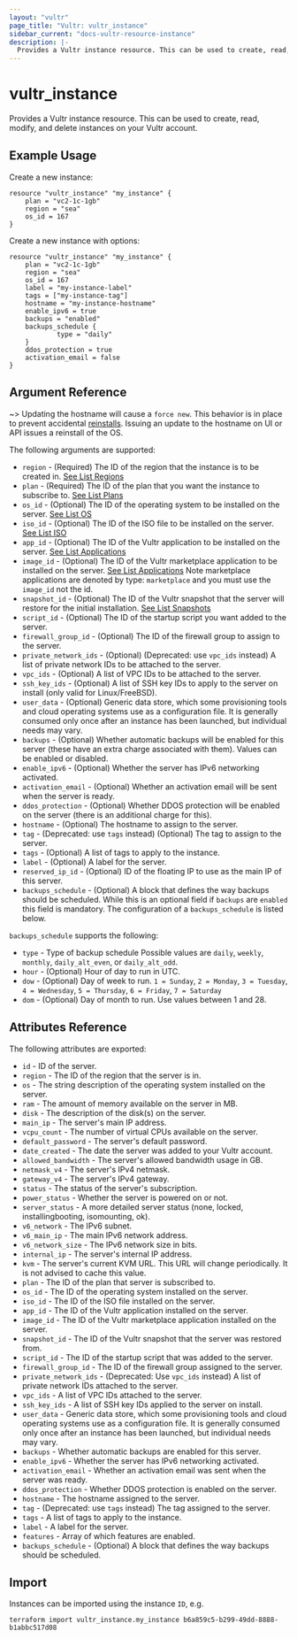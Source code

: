 ```yaml
---
layout: "vultr"
page_title: "Vultr: vultr_instance"
sidebar_current: "docs-vultr-resource-instance"
description: |-
  Provides a Vultr instance resource. This can be used to create, read, modify, and delete instances on your Vultr account.
---
```


# vultr_instance

Provides a Vultr instance resource. This can be used to create, read, modify, and delete instances on your Vultr account.

## Example Usage

Create a new instance:

```hcl
resource "vultr_instance" "my_instance" {
	plan = "vc2-1c-1gb"
	region = "sea"
	os_id = 167
}
```

Create a new instance with options:

```hcl
resource "vultr_instance" "my_instance" {
	plan = "vc2-1c-1gb"
	region = "sea"
	os_id = 167
	label = "my-instance-label"
	tags = ["my-instance-tag"]
	hostname = "my-instance-hostname"
	enable_ipv6 = true
	backups = "enabled"
	backups_schedule {
	        type = "daily"
	}
	ddos_protection = true
	activation_email = false
}
```

## Argument Reference


~> Updating the hostname will cause a `force new`. This behavior is in place to prevent accidental [reinstalls](https://www.vultr.com/api/#operation/reinstall-instance). Issuing an update to the hostname on UI or API issues a reinstall of the OS.

The following arguments are supported:

* `region` - (Required) The ID of the region that the instance is to be created in. [See List Regions](https://www.vultr.com/api/#operation/list-regions)
* `plan` - (Required) The ID of the plan that you want the instance to subscribe to. [See List Plans](https://www.vultr.com/api/#tag/plans)
* `os_id` - (Optional) The ID of the operating system to be installed on the server. [See List OS](https://www.vultr.com/api/#operation/list-os)
* `iso_id` - (Optional) The ID of the ISO file to be installed on the server. [See List ISO](https://www.vultr.com/api/#operation/list-isos)
* `app_id` - (Optional) The ID of the Vultr application to be installed on the server. [See List Applications](https://www.vultr.com/api/#operation/list-applications)
* `image_id` - (Optional) The ID of the Vultr marketplace application to be installed on the server. [See List Applications](https://www.vultr.com/api/#operation/list-applications) Note marketplace applications are denoted by type: `marketplace` and you must use the `image_id` not the id.
* `snapshot_id` - (Optional) The ID of the Vultr snapshot that the server will restore for the initial installation. [See List Snapshots](https://www.vultr.com/api/#operation/list-snapshots) 
* `script_id` - (Optional) The ID of the startup script you want added to the server.
* `firewall_group_id` - (Optional) The ID of the firewall group to assign to the server.
* `private_network_ids` - (Optional) (Deprecated: use `vpc_ids` instead) A list of private network IDs to be attached to the server.
* `vpc_ids` - (Optional) A list of VPC IDs to be attached to the server.
* `ssh_key_ids` - (Optional) A list of SSH key IDs to apply to the server on install (only valid for Linux/FreeBSD).
* `user_data` - (Optional) Generic data store, which some provisioning tools and cloud operating systems use as a configuration file. It is generally consumed only once after an instance has been launched, but individual needs may vary.
* `backups` - (Optional) Whether automatic backups will be enabled for this server (these have an extra charge associated with them). Values can be enabled or disabled.
* `enable_ipv6` - (Optional) Whether the server has IPv6 networking activated.
* `activation_email` - (Optional) Whether an activation email will be sent when the server is ready.
* `ddos_protection` - (Optional) Whether DDOS protection will be enabled on the server (there is an additional charge for this).
* `hostname` - (Optional) The hostname to assign to the server.
* `tag` - (Deprecated: use `tags` instead) (Optional) The tag to assign to the server.
* `tags` - (Optional) A list of tags to apply to the instance.
* `label` - (Optional) A label for the server.
* `reserved_ip_id` - (Optional) ID of the floating IP to use as the main IP of this server.
* `backups_schedule` - (Optional) A block that defines the way backups should be scheduled. While this is an optional field if `backups` are `enabled` this field is mandatory. The configuration of a `backups_schedule` is listed below.

`backups_schedule` supports the following:

* `type` - Type of backup schedule Possible values are `daily`, `weekly`, `monthly`, `daily_alt_even`, or `daily_alt_odd`.
* `hour` - (Optional) Hour of day to run in UTC.
* `dow` - (Optional) Day of week to run. `1 = Sunday`, `2 = Monday`, `3 = Tuesday`, `4 = Wednesday`, `5 = Thursday`, `6 = Friday`, `7 = Saturday`
* `dom` - (Optional) Day of month to run. Use values between 1 and 28.

## Attributes Reference

The following attributes are exported:

* `id` - ID of the server.
* `region` - The ID of the region that the server is in.
* `os` - The string description of the operating system installed on the server.
* `ram` - The amount of memory available on the server in MB.
* `disk` - The description of the disk(s) on the server.
* `main_ip` - The server's main IP address.
* `vcpu_count` - The number of virtual CPUs available on the server.
* `default_password` - The server's default password.
* `date_created` - The date the server was added to your Vultr account.
* `allowed_bandwidth` - The server's allowed bandwidth usage in GB.
* `netmask_v4` - The server's IPv4 netmask.
* `gateway_v4` - The server's IPv4 gateway.
* `status` - The status of the server's subscription.
* `power_status` - Whether the server is powered on or not.
* `server_status` - A more detailed server status (none, locked, installingbooting, isomounting, ok).
* `v6_network` - The IPv6 subnet.
* `v6_main_ip` - The main IPv6 network address.
* `v6_network_size` - The IPv6 network size in bits.
* `internal_ip` - The server's internal IP address.
* `kvm` - The server's current KVM URL. This URL will change periodically. It is not advised to cache this value.
* `plan` - The ID of the plan that server is subscribed to.
* `os_id` - The ID of the operating system installed on the server.
* `iso_id` - The ID of the ISO file installed on the server.
* `app_id` - The ID of the Vultr application installed on the server.
* `image_id` - The ID of the Vultr marketplace application installed on the server.
* `snapshot_id` - The ID of the Vultr snapshot that the server was restored from.
* `script_id` - The ID of the startup script that was added to the server.
* `firewall_group_id` - The ID of the firewall group assigned to the server.
* `private_network_ids` - (Deprecated: Use `vpc_ids` instead) A list of private network IDs attached to the server.
* `vpc_ids` - A list of VPC IDs attached to the server.
* `ssh_key_ids` - A list of SSH key IDs applied to the server on install.
* `user_data` - Generic data store, which some provisioning tools and cloud operating systems use as a configuration file. It is generally consumed only once after an instance has been launched, but individual needs may vary.
* `backups` - Whether automatic backups are enabled for this server.
* `enable_ipv6` - Whether the server has IPv6 networking activated.
* `activation_email` - Whether an activation email was sent when the server was ready.
* `ddos_protection` - Whether DDOS protection is enabled on the server.
* `hostname` - The hostname assigned to the server.
* `tag` - (Deprecated: use `tags` instead) The tag assigned to the server.
* `tags` - A list of tags to apply to the instance.
* `label` - A label for the server.
* `features` - Array of which features are enabled.
* `backups_schedule` - (Optional) A block that defines the way backups should be scheduled.


## Import

Instances can be imported using the instance `ID`, e.g.

```
terraform import vultr_instance.my_instance b6a859c5-b299-49dd-8888-b1abbc517d08
```
